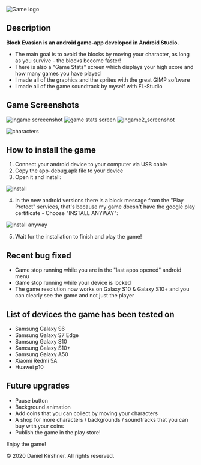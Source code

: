﻿![Game logo](https://lh3.googleusercontent.com/pw/ACtC-3d2wA85i7PiDxNYGlRN-EBXfTVxFm0mQAWHGXlMSczna3fRIL6n2Cp8EIJD1hOAkoKGbe9Ba0tOpKJ2ghuZW6i486R-EtWwOuH4ucVr4TkK-BocML1dEvPR34TjagVPwE7MyoZn7rMLjbgpkcasHTw=w240-h159-no?authuser=0)
## Description
**Block Evasion is an android game-app developed in Android Studio.**
* The main goal is to avoid the blocks by moving your character, as long as you survive - the blocks become faster!
* There is also a "Game Stats" screen which displays your high score and how many games you have played
* I made all of the graphics and the sprites with the great GIMP software
* I made all of the game soundtrack by myself with FL-Studio

## **Game Screenshots**
![ingame screeenshot](https://lh3.googleusercontent.com/pw/ACtC-3edTrlVlzd3LBJw4sAENj10Nx_Wcl3q0m3VkIsVRBq6Oz2e8x9YUZkXUaA-gP8bTAFlfJUE7SV4sTYFjZDAXx5wpSBeHhlJAFAnFK4Mjg5yXIRUn0EfvF3lKk_WCl7oUopt9mQ3tY3oTG8JGyQVecY=w216-h384-no?authuser=0)
![game stats screen](https://lh3.googleusercontent.com/pw/ACtC-3eC0-ILlw8QFn4qhswlTgOJoxpnJEwMHjjZIvkzMa4okHxRUgB1zJiRjD1GQHfNdLzh9pgicRQ38bhG29dMWAAcCLNVjuqpYRCVBZMgbTcl2HMw5cVNy1GvGgYthJpCm-hXXsSynNEPXP887A3u5I0=w216-h384-no?authuser=0)
![ingame2_screenshot](https://lh3.googleusercontent.com/pw/ACtC-3cHUmytpi5peTtx6fkHBLVLghCBOGTnrud2Gs_5lp_O1Co5xpMVxgJIAbKDGDfE_yv9qJL0L0r1tqV9UPTc8odQzc-KoVNy70-4YxdKuyRi4Gtej1K0D6R3CBxvlKHvwzqRi5_sK8nImCWfplTh1SA=w216-h384-no?authuser=0)

![characters](https://lh3.googleusercontent.com/pw/ACtC-3fq7333sMtXIEHKRfWWiPHN2B0E5ij8dI-gnGZ2SOqUg5Qm_qmbOKfXbMISSYM2pBrK0_weXF-v0OBxVbLJQ9MP4jRaMb-9nRhMZ9YMQV7sx7reYPXAPIWJqWpC2oifyKU2T2mKjVLVeN3KxkDJo-w=w431-h117-no?authuser=0)

## How to install the game
1. Connect your android device to your computer via USB cable
2. Copy the app-debug.apk file to your device
3. Open it and install:

![install](https://lh3.googleusercontent.com/pw/ACtC-3dpKt5q91ywZ8GDjCpPtDCIPfLG_UdEDYt-rz6V7fXnDxr6k14pVAXSSUUkjs1VQ_N7H5oAc36lkffUP8ME4MrDJMpJwF_zAZPSY0tsBE56gqsGx7svAGJ7bcbDV6FPxVtkzzv6GeEs2wNXajBWqrY=w195-h411-no?authuser=0)

4. In the new android versions there is a block message from the "Play Protect" services, 
that's because my game doesn't have the google play certificate - Choose "INSTALL ANYWAY":

![install anyway](https://lh3.googleusercontent.com/pw/ACtC-3cyGl63KgKkKeSo3-pwFyRMDoe82vIRQBVCkklvHyx9abM9Ou34KjrLCiiTMZ6jR5PcGFPZnZgX_GqCP8aE8tPB-rUbZYVvLhxCGWhC_k173ziTLYO06aeCIVFGa60s0IsXXkaRhna48j2xJM3oGF8=w195-h411-no?authuser=0)

5. Wait for the installation to finish and play the game!
## Recent bug fixed
* Game stop running while you are in the "last apps opened" android menu
* Game stop running while your device is locked
* The game resolution now works on Galaxy S10 & Galaxy S10+ and you can clearly see the game and not just the player

## List of devices the game has been tested on
* Samsung Galaxy S6
* Samsung Galaxy S7 Edge
* Samsung Galaxy S10
* Samsung Galaxy S10+
* Samsung Galaxy A50
* Xiaomi Redmi 5A
* Huawei p10

## Future upgrades
* Pause button
* Background animation
* Add coins that you can collect by moving your characters
* A shop for more characters / backgrounds / soundtracks that you can buy with your coins
* Publish the game in the play store!


Enjoy the game!

© 2020 Daniel Kirshner.  All rights reserved.
